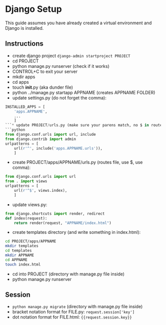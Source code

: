 # Django Setup


This guide assumes you have already created a virtual environment and Django is installed.


## Instructions

* create django project `django-admin startproject PROJECT`
* cd PROJECT
* python manage.py runserver (check if it works)
* CONTROL+C to exit your server
* mkdir apps
* cd apps
* touch __init__.py (aka dunder file)
* python ../manage.py startapp APPNAME (creates APPNAME FOLDER)
* update settings.py (do not forget the comma):
```python
INSTALLED_APPS = [
	'apps.APPNAME',
	...
	]
```* update PROJECT/urls.py (make sure your parens match, no $ in route):
```python
from django.conf.urls import url, include
from django.contrib import admin
urlpatterns = [
	url(r'^', include('apps.APPNAME.urls')),
	]
```
* create PROJECT/apps/APPNAME/urls.py (routes file, use $, use comma):
```python
from django.conf.urls import url
from . import views
urlpatterns = [
	url(r'^$', views.index),
	]
```
* update views.py:
```python
from django.shortcuts import render, redirect
def index(request):
	return render(request, "APPNAME/index.html")
```
* create templates directory (and write something in index.html):
```bash
cd PROJECT/apps/APPNAME
mkdir templates
cd templates
mkdir APPNAME
cd APPNAME
touch index.html
```
* cd into PROJECT (directory with manage.py file inside)
* python manage.py runserver


## Session
* `python manage.py migrate` (directory with manage.py file inside)
* bracket notation format for FILE.py: `request.session['key']`
* dot notation format for FILE.html: `{{request.session.key}}`